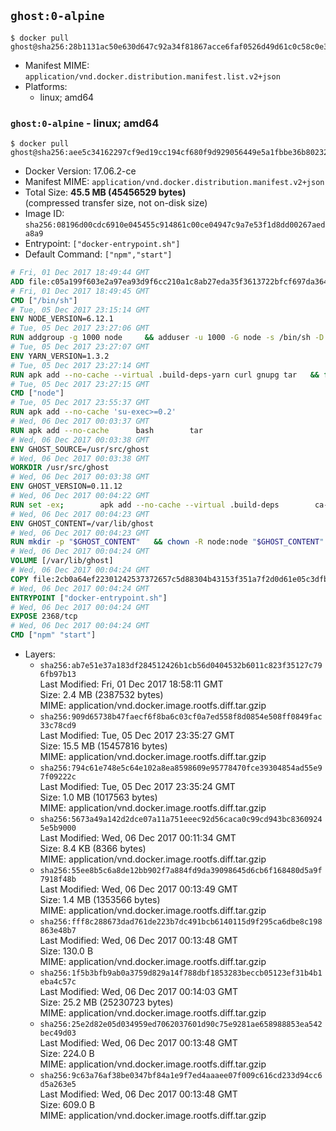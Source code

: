 ## `ghost:0-alpine`

```console
$ docker pull ghost@sha256:28b1131ac50e630d647c92a34f81867acce6faf0526d49d61c0c58c0e37cfaef
```

-	Manifest MIME: `application/vnd.docker.distribution.manifest.list.v2+json`
-	Platforms:
	-	linux; amd64

### `ghost:0-alpine` - linux; amd64

```console
$ docker pull ghost@sha256:aee5c34162297cf9ed19cc194cf680f9d929056449e5a1fbbe36b802329c733d
```

-	Docker Version: 17.06.2-ce
-	Manifest MIME: `application/vnd.docker.distribution.manifest.v2+json`
-	Total Size: **45.5 MB (45456529 bytes)**  
	(compressed transfer size, not on-disk size)
-	Image ID: `sha256:08196d00cdc6910e045455c914861c00ce04947c9a7e53f1d8dd00267aeda8a9`
-	Entrypoint: `["docker-entrypoint.sh"]`
-	Default Command: `["npm","start"]`

```dockerfile
# Fri, 01 Dec 2017 18:49:44 GMT
ADD file:c05a199f603e2a97ea93d9f6cc210a1c8ab27eda35f3613722bfcf697da36483 in / 
# Fri, 01 Dec 2017 18:49:45 GMT
CMD ["/bin/sh"]
# Tue, 05 Dec 2017 23:15:14 GMT
ENV NODE_VERSION=6.12.1
# Tue, 05 Dec 2017 23:27:06 GMT
RUN addgroup -g 1000 node     && adduser -u 1000 -G node -s /bin/sh -D node     && apk add --no-cache         libstdc++     && apk add --no-cache --virtual .build-deps         binutils-gold         curl         g++         gcc         gnupg         libgcc         linux-headers         make         python   && for key in     94AE36675C464D64BAFA68DD7434390BDBE9B9C5     FD3A5288F042B6850C66B31F09FE44734EB7990E     71DCFD284A79C3B38668286BC97EC7A07EDE3FC1     DD8F2338BAE7501E3DD5AC78C273792F7D83545D     C4F0DFFF4E8C1A8236409D08E73BC641CC11F4C8     B9AE9905FFD7803F25714661B63B535A4C206CA9     56730D5401028683275BD23C23EFEFE93C4CFFFE     77984A986EBC2AA786BC0F66B01FBB92821C587A   ; do     gpg --keyserver pgp.mit.edu --recv-keys "$key" ||     gpg --keyserver keyserver.pgp.com --recv-keys "$key" ||     gpg --keyserver ha.pool.sks-keyservers.net --recv-keys "$key" ;   done     && curl -SLO "https://nodejs.org/dist/v$NODE_VERSION/node-v$NODE_VERSION.tar.xz"     && curl -SLO --compressed "https://nodejs.org/dist/v$NODE_VERSION/SHASUMS256.txt.asc"     && gpg --batch --decrypt --output SHASUMS256.txt SHASUMS256.txt.asc     && grep " node-v$NODE_VERSION.tar.xz\$" SHASUMS256.txt | sha256sum -c -     && tar -xf "node-v$NODE_VERSION.tar.xz"     && cd "node-v$NODE_VERSION"     && ./configure     && make -j$(getconf _NPROCESSORS_ONLN)     && make install     && apk del .build-deps     && cd ..     && rm -Rf "node-v$NODE_VERSION"     && rm "node-v$NODE_VERSION.tar.xz" SHASUMS256.txt.asc SHASUMS256.txt
# Tue, 05 Dec 2017 23:27:07 GMT
ENV YARN_VERSION=1.3.2
# Tue, 05 Dec 2017 23:27:14 GMT
RUN apk add --no-cache --virtual .build-deps-yarn curl gnupg tar   && for key in     6A010C5166006599AA17F08146C2130DFD2497F5   ; do     gpg --keyserver pgp.mit.edu --recv-keys "$key" ||     gpg --keyserver keyserver.pgp.com --recv-keys "$key" ||     gpg --keyserver ha.pool.sks-keyservers.net --recv-keys "$key" ;   done   && curl -fSLO --compressed "https://yarnpkg.com/downloads/$YARN_VERSION/yarn-v$YARN_VERSION.tar.gz"   && curl -fSLO --compressed "https://yarnpkg.com/downloads/$YARN_VERSION/yarn-v$YARN_VERSION.tar.gz.asc"   && gpg --batch --verify yarn-v$YARN_VERSION.tar.gz.asc yarn-v$YARN_VERSION.tar.gz   && mkdir -p /opt/yarn   && tar -xzf yarn-v$YARN_VERSION.tar.gz -C /opt/yarn --strip-components=1   && ln -s /opt/yarn/bin/yarn /usr/local/bin/yarn   && ln -s /opt/yarn/bin/yarn /usr/local/bin/yarnpkg   && rm yarn-v$YARN_VERSION.tar.gz.asc yarn-v$YARN_VERSION.tar.gz   && apk del .build-deps-yarn
# Tue, 05 Dec 2017 23:27:15 GMT
CMD ["node"]
# Tue, 05 Dec 2017 23:55:37 GMT
RUN apk add --no-cache 'su-exec>=0.2'
# Wed, 06 Dec 2017 00:03:37 GMT
RUN apk add --no-cache 		bash 		tar
# Wed, 06 Dec 2017 00:03:38 GMT
ENV GHOST_SOURCE=/usr/src/ghost
# Wed, 06 Dec 2017 00:03:38 GMT
WORKDIR /usr/src/ghost
# Wed, 06 Dec 2017 00:03:38 GMT
ENV GHOST_VERSION=0.11.12
# Wed, 06 Dec 2017 00:04:22 GMT
RUN set -ex; 		apk add --no-cache --virtual .build-deps 		ca-certificates 		gcc 		make 		openssl 		python 		unzip 	; 		wget -O ghost.zip "https://github.com/TryGhost/Ghost/releases/download/${GHOST_VERSION}/Ghost-${GHOST_VERSION}.zip"; 	unzip ghost.zip; 		npm install --production; 		apk del .build-deps; 		rm ghost.zip; 	npm cache clean; 	rm -rf /tmp/npm*
# Wed, 06 Dec 2017 00:04:23 GMT
ENV GHOST_CONTENT=/var/lib/ghost
# Wed, 06 Dec 2017 00:04:23 GMT
RUN mkdir -p "$GHOST_CONTENT" 	&& chown -R node:node "$GHOST_CONTENT" 	&& ln -s "$GHOST_CONTENT/config.js" "$GHOST_SOURCE/config.js"
# Wed, 06 Dec 2017 00:04:24 GMT
VOLUME [/var/lib/ghost]
# Wed, 06 Dec 2017 00:04:24 GMT
COPY file:2cb0a64ef22301242537372657c5d88304b43153f351a7f2d0d61e05c3dfb29a in /usr/local/bin/ 
# Wed, 06 Dec 2017 00:04:24 GMT
ENTRYPOINT ["docker-entrypoint.sh"]
# Wed, 06 Dec 2017 00:04:24 GMT
EXPOSE 2368/tcp
# Wed, 06 Dec 2017 00:04:24 GMT
CMD ["npm" "start"]
```

-	Layers:
	-	`sha256:ab7e51e37a183df284512426b1cb56d0404532b6011c823f35127c796fb97b13`  
		Last Modified: Fri, 01 Dec 2017 18:58:11 GMT  
		Size: 2.4 MB (2387532 bytes)  
		MIME: application/vnd.docker.image.rootfs.diff.tar.gzip
	-	`sha256:909d65738b47faecf6f8ba6c03cf0a7ed558f8d0854e508ff0849fac33c78cd9`  
		Last Modified: Tue, 05 Dec 2017 23:35:27 GMT  
		Size: 15.5 MB (15457816 bytes)  
		MIME: application/vnd.docker.image.rootfs.diff.tar.gzip
	-	`sha256:794c61e748e5c64e102a8ea8598609e95778470fce39304854ad55e97f09222c`  
		Last Modified: Tue, 05 Dec 2017 23:35:24 GMT  
		Size: 1.0 MB (1017563 bytes)  
		MIME: application/vnd.docker.image.rootfs.diff.tar.gzip
	-	`sha256:5673a49a142d2dce07a11a751eeec92d56caca0c99cd943bc83609245e5b9000`  
		Last Modified: Wed, 06 Dec 2017 00:11:34 GMT  
		Size: 8.4 KB (8366 bytes)  
		MIME: application/vnd.docker.image.rootfs.diff.tar.gzip
	-	`sha256:55ee8b5c6a8de12bb902f7a884fd9da39098645d6cb6f168480d5a9f7918f48b`  
		Last Modified: Wed, 06 Dec 2017 00:13:49 GMT  
		Size: 1.4 MB (1353566 bytes)  
		MIME: application/vnd.docker.image.rootfs.diff.tar.gzip
	-	`sha256:fff8c288673dad761de223b7dc491bcb6140115d9f295ca6dbe8c198863e48b7`  
		Last Modified: Wed, 06 Dec 2017 00:13:48 GMT  
		Size: 130.0 B  
		MIME: application/vnd.docker.image.rootfs.diff.tar.gzip
	-	`sha256:1f5b3bfb9ab0a3759d829a14f788dbf1853283beccb05123ef31b4b1eba4c57c`  
		Last Modified: Wed, 06 Dec 2017 00:14:03 GMT  
		Size: 25.2 MB (25230723 bytes)  
		MIME: application/vnd.docker.image.rootfs.diff.tar.gzip
	-	`sha256:25e2d82e05d034959ed7062037601d90c75e9281ae658988853ea542bec49d03`  
		Last Modified: Wed, 06 Dec 2017 00:13:48 GMT  
		Size: 224.0 B  
		MIME: application/vnd.docker.image.rootfs.diff.tar.gzip
	-	`sha256:9c63a76af38be0347bf84a1e9f7ed4aaaee07f009c616cd233d94cc6d5a263e5`  
		Last Modified: Wed, 06 Dec 2017 00:13:48 GMT  
		Size: 609.0 B  
		MIME: application/vnd.docker.image.rootfs.diff.tar.gzip
